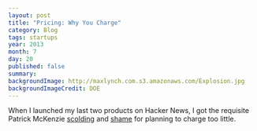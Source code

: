 ```yaml
---
layout: post
title: "Pricing: Why You Charge"
category: Blog
tags: startups
year: 2013
month: 7
day: 20
published: false
summary:
backgroundImage: http://maxlynch.com.s3.amazonaws.com/Explosion.jpg
backgroundImageCredit: DOE
---
```


When I launched my last two products on Hacker News, I got the requisite Patrick McKenzie [scolding](https://news.ycombinator.com/item?id=3733692) and [shame](https://news.ycombinator.com/item?id=4572262) for planning to charge too little.

